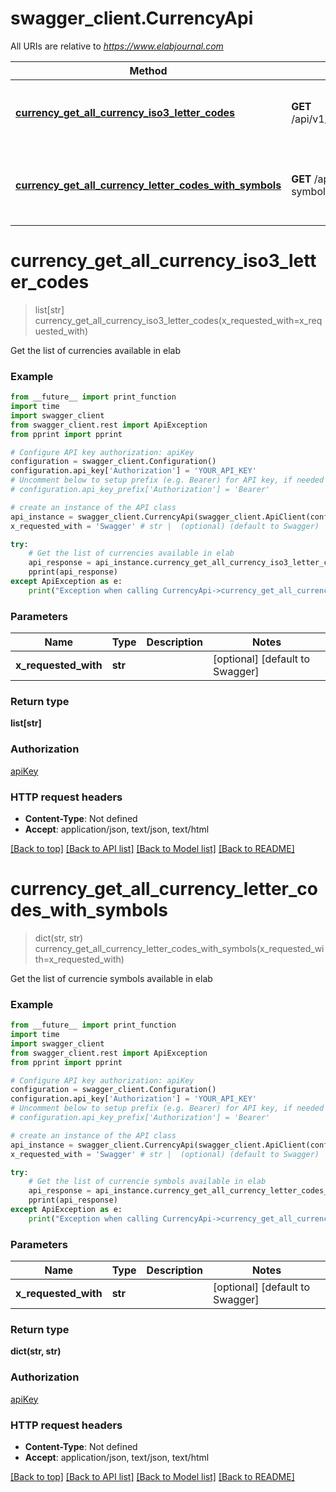 # swagger_client.CurrencyApi

All URIs are relative to *https://www.elabjournal.com*

Method | HTTP request | Description
------------- | ------------- | -------------
[**currency_get_all_currency_iso3_letter_codes**](CurrencyApi.md#currency_get_all_currency_iso3_letter_codes) | **GET** /api/v1/currencies/iso3lettercodes | Get the list of currencies available in elab
[**currency_get_all_currency_letter_codes_with_symbols**](CurrencyApi.md#currency_get_all_currency_letter_codes_with_symbols) | **GET** /api/v1/currencies/currency-symbol-pairs | Get the list of currencie symbols available in elab


# **currency_get_all_currency_iso3_letter_codes**
> list[str] currency_get_all_currency_iso3_letter_codes(x_requested_with=x_requested_with)

Get the list of currencies available in elab

### Example
```python
from __future__ import print_function
import time
import swagger_client
from swagger_client.rest import ApiException
from pprint import pprint

# Configure API key authorization: apiKey
configuration = swagger_client.Configuration()
configuration.api_key['Authorization'] = 'YOUR_API_KEY'
# Uncomment below to setup prefix (e.g. Bearer) for API key, if needed
# configuration.api_key_prefix['Authorization'] = 'Bearer'

# create an instance of the API class
api_instance = swagger_client.CurrencyApi(swagger_client.ApiClient(configuration))
x_requested_with = 'Swagger' # str |  (optional) (default to Swagger)

try:
    # Get the list of currencies available in elab
    api_response = api_instance.currency_get_all_currency_iso3_letter_codes(x_requested_with=x_requested_with)
    pprint(api_response)
except ApiException as e:
    print("Exception when calling CurrencyApi->currency_get_all_currency_iso3_letter_codes: %s\n" % e)
```

### Parameters

Name | Type | Description  | Notes
------------- | ------------- | ------------- | -------------
 **x_requested_with** | **str**|  | [optional] [default to Swagger]

### Return type

**list[str]**

### Authorization

[apiKey](../README.md#apiKey)

### HTTP request headers

 - **Content-Type**: Not defined
 - **Accept**: application/json, text/json, text/html

[[Back to top]](#) [[Back to API list]](../README.md#documentation-for-api-endpoints) [[Back to Model list]](../README.md#documentation-for-models) [[Back to README]](../README.md)

# **currency_get_all_currency_letter_codes_with_symbols**
> dict(str, str) currency_get_all_currency_letter_codes_with_symbols(x_requested_with=x_requested_with)

Get the list of currencie symbols available in elab

### Example
```python
from __future__ import print_function
import time
import swagger_client
from swagger_client.rest import ApiException
from pprint import pprint

# Configure API key authorization: apiKey
configuration = swagger_client.Configuration()
configuration.api_key['Authorization'] = 'YOUR_API_KEY'
# Uncomment below to setup prefix (e.g. Bearer) for API key, if needed
# configuration.api_key_prefix['Authorization'] = 'Bearer'

# create an instance of the API class
api_instance = swagger_client.CurrencyApi(swagger_client.ApiClient(configuration))
x_requested_with = 'Swagger' # str |  (optional) (default to Swagger)

try:
    # Get the list of currencie symbols available in elab
    api_response = api_instance.currency_get_all_currency_letter_codes_with_symbols(x_requested_with=x_requested_with)
    pprint(api_response)
except ApiException as e:
    print("Exception when calling CurrencyApi->currency_get_all_currency_letter_codes_with_symbols: %s\n" % e)
```

### Parameters

Name | Type | Description  | Notes
------------- | ------------- | ------------- | -------------
 **x_requested_with** | **str**|  | [optional] [default to Swagger]

### Return type

**dict(str, str)**

### Authorization

[apiKey](../README.md#apiKey)

### HTTP request headers

 - **Content-Type**: Not defined
 - **Accept**: application/json, text/json, text/html

[[Back to top]](#) [[Back to API list]](../README.md#documentation-for-api-endpoints) [[Back to Model list]](../README.md#documentation-for-models) [[Back to README]](../README.md)

